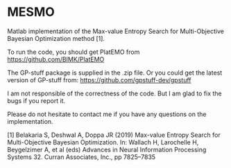 # MESMO
Matlab implementation of the Max-value Entropy Search for Multi-Objective Bayesian Optimization method [1].

To run the code, you should get PlatEMO from https://github.com/BIMK/PlatEMO

The GP-stuff package is supplied in the .zip file. Or you could get the latest version of GP-stuff from: https://github.com/gpstuff-dev/gpstuff

I am not responsible of the correctness of the code. But I am glad to fix the bugs if you report it. 

Please do not hesitate to contact me if you have any questions on the implementation.

[1] Belakaria S, Deshwal A, Doppa JR (2019) Max-value Entropy Search for Multi-Objective Bayesian Optimization. In: Wallach H, Larochelle H, Beygelzimer A, et al (eds) Advances in Neural Information Processing Systems 32. Curran Associates, Inc., pp 7825–7835
